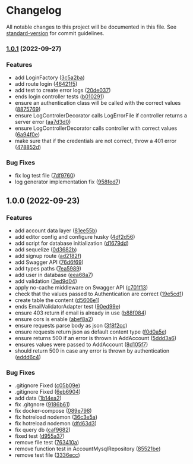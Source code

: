 # Changelog

All notable changes to this project will be documented in this file. See [standard-version](https://github.com/conventional-changelog/standard-version) for commit guidelines.

### [1.0.1](https://github.com/mokkapps/changelog-generator-demo/compare/v1.0.0...v1.0.1) (2022-09-27)


### Features

* add LoginFactory ([3c5a2ba](https://github.com/mokkapps/changelog-generator-demo/commits/3c5a2ba1f19af7e70e8e3cc3ef29db981a2b3449))
* add route login ([46421f5](https://github.com/mokkapps/changelog-generator-demo/commits/46421f51caf87858bb416e959ff59b035c655b34))
* add test to create error logs ([20de037](https://github.com/mokkapps/changelog-generator-demo/commits/20de0377ea0e20ae4d196ad7509b03683d08f958))
* ends login controller tests ([b010291](https://github.com/mokkapps/changelog-generator-demo/commits/b010291512bf07d72b927e7e2d3129d81d05c843))
* ensure an authentication class will be called with the correct values ([8875769](https://github.com/mokkapps/changelog-generator-demo/commits/88757698876c831a90fc39fa8790e90c4db2bb9b))
* ensure LogControlerDecorator calls LogErrorFile if controller returns a server error ([aa7d3d0](https://github.com/mokkapps/changelog-generator-demo/commits/aa7d3d01d0d601172c469289c7a52eb11190d6e8))
* ensure LogControllerDecorator calls controller with correct values ([6a94f0e](https://github.com/mokkapps/changelog-generator-demo/commits/6a94f0e6088d5d3b2f95903f53ec277fc488ebb2))
* make sure that if the credentials are not correct, throw a 401 error ([478852d](https://github.com/mokkapps/changelog-generator-demo/commits/478852d1cbe8bd5f5d646d5d3af68c64fa4d1789))


### Bug Fixes

* fix log test file ([7df9760](https://github.com/mokkapps/changelog-generator-demo/commits/7df9760ec67a494b88543cb0906d22b1ef91cbe1))
* log generator implementation fix ([958fed7](https://github.com/mokkapps/changelog-generator-demo/commits/958fed73f19f9a15db54ee964b90f34c28854222))

## 1.0.0 (2022-09-23)


### Features

* add account data layer ([81ee55b](https://github.com/mokkapps/changelog-generator-demo/commits/81ee55b39df9ce73858ee058732b5e04c55058cf))
* add editor config and configure husky ([4df2d56](https://github.com/mokkapps/changelog-generator-demo/commits/4df2d56bc06795eff56e2a37dc017d0edb2957a8))
* add script for database initialization ([d1679dd](https://github.com/mokkapps/changelog-generator-demo/commits/d1679dd5d5063afdcfa274e4ce67b94069469349))
* add sequelize ([0d3682b](https://github.com/mokkapps/changelog-generator-demo/commits/0d3682bb193c3c3f8d9ed40855b6ede41bbd9a9e))
* add signup route ([ad2182f](https://github.com/mokkapps/changelog-generator-demo/commits/ad2182fcdcf6dca61828a6030f494b50ab7e0332))
* add Swagger API ([76d6f69](https://github.com/mokkapps/changelog-generator-demo/commits/76d6f6942d622e8cb03d918a6fb381f52b8ae648))
* add types paths ([7ea5989](https://github.com/mokkapps/changelog-generator-demo/commits/7ea5989c2e7e6746d28a41580735dff239691775))
* add user in database ([eea68a7](https://github.com/mokkapps/changelog-generator-demo/commits/eea68a701ceb550153ba39834903560a3c7bc4bc))
* add validation ([3ed9d04](https://github.com/mokkapps/changelog-generator-demo/commits/3ed9d04c68ae568ac986edad58c26a6ce4500a77))
* apply no-cache middleware on Swagger API ([c701f13](https://github.com/mokkapps/changelog-generator-demo/commits/c701f13122c735799339569693b2c85090a24a37))
* check that the values passed to Authentication are correct ([19e5cd1](https://github.com/mokkapps/changelog-generator-demo/commits/19e5cd1b20b74d861fa787760425ccbd8c4aa241))
* create table the content ([d5606e1](https://github.com/mokkapps/changelog-generator-demo/commits/d5606e18843e443d79490eae0bee760cadbb58a4))
* ends EmailValidatorAdapter test ([90ed99e](https://github.com/mokkapps/changelog-generator-demo/commits/90ed99e4fa7bb1f46def947291656666a2ca1f0e))
* ensure 403 return if email is already in use ([b88f084](https://github.com/mokkapps/changelog-generator-demo/commits/b88f08409fefe72b9514790635d697fd1ec6d082))
* ensure cors is enable ([abef8a2](https://github.com/mokkapps/changelog-generator-demo/commits/abef8a207a93336b6bbee7067445a3a739a7bed6))
* ensure requests parse body as json ([3f8f2cc](https://github.com/mokkapps/changelog-generator-demo/commits/3f8f2cce2bfdd417d8c5b52256f734221da2b314))
* ensure requests return json as default content type ([f0d0a5e](https://github.com/mokkapps/changelog-generator-demo/commits/f0d0a5ed776a654c3e93b3d9231240e5c825ec0b))
* ensure returns 500 if an error is thrown in AddAccount ([5ddd3a6](https://github.com/mokkapps/changelog-generator-demo/commits/5ddd3a6fa127dbf24b495ae57974c65ad6dbe838))
* ensures values were passed to AddAccount ([8d105f7](https://github.com/mokkapps/changelog-generator-demo/commits/8d105f7e03c1ba67871257bd00b9afa8a17d6dd0))
* should return 500 in case any error is thrown by authentication ([eddd6c4](https://github.com/mokkapps/changelog-generator-demo/commits/eddd6c49af4d83deff71c2baea5bcf6bb5d02fc3))


### Bug Fixes

* .gitignore Fixed ([c05b09e](https://github.com/mokkapps/changelog-generator-demo/commits/c05b09ef57521a24c0edccc1d8f2d9bd13f5bb6b))
* .gitignore Fixed ([6eb6904](https://github.com/mokkapps/changelog-generator-demo/commits/6eb69043e8c6b88925449e848bb45b7f56124637))
* add data ([1b14ea2](https://github.com/mokkapps/changelog-generator-demo/commits/1b14ea2b155e553ffa46436df979a971ce0b20d6))
* fix .gitgnore ([9186b61](https://github.com/mokkapps/changelog-generator-demo/commits/9186b61f983ce6ca42a2e85f5c64bf6861cf8aa2))
* fix docker-compose ([089e798](https://github.com/mokkapps/changelog-generator-demo/commits/089e798795fadd4cb0b35cb5691ad8e7fbf91f9f))
* fix hotreload nodemon ([36c3e5a](https://github.com/mokkapps/changelog-generator-demo/commits/36c3e5aa0f89589b0cb2d49b704b62dc1bb6ca76))
* fix hotreload nodemon ([dfd63d3](https://github.com/mokkapps/changelog-generator-demo/commits/dfd63d36caafae43384d1c5548785bf01444ae72))
* fix query db ([caf9682](https://github.com/mokkapps/changelog-generator-demo/commits/caf968222a0a366e72e6a2c93aaa065820aad776))
* fixed test ([d955a37](https://github.com/mokkapps/changelog-generator-demo/commits/d955a37d129a0e332ff98dd2eed01405a46fb397))
* remove file test ([763410a](https://github.com/mokkapps/changelog-generator-demo/commits/763410a19e9d83d50a0b0ea7a4d5d3ad6c2878d1))
* remove function test in AccountMysqlRepository ([85521be](https://github.com/mokkapps/changelog-generator-demo/commits/85521be756f40fca0f85adebba75098c915c52b4))
* remove test file ([3336ecc](https://github.com/mokkapps/changelog-generator-demo/commits/3336eccffebd863a48d21c648f1dc313dc7f0485))
